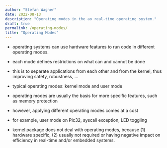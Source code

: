 ```yaml
---
author: "Stefan Wagner"
date: 2022-08-13
description: "Operating modes in the ao real-time operating system."
draft: true
permalink: /operating-modes/
title: "Operating Modes"
---
```


- operating systems can use hardware features to run code in different operating modes.
- each mode defines restrictions on what can and cannot be done
- this is to separate applications from each other and from the kernel, thus improving safety, robustness, ...
- typical operating modes: kernel mode and user mode
- operating modes are usually the basis for more specific features, such as memory protection

- however, applying different operating modes comes at a cost
- for example, user mode on Pic32, syscall exception, LED toggling 

- kernel package does not deal with operating modes, because (1) hardware specific, (2) usually not required or having negative impact on efficiency in real-time and/or embedded systems.

